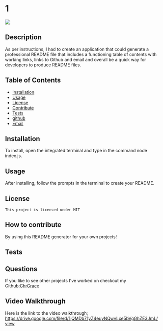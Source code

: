# 1
  <img src="https://img.shields.io/badge/license-MIT-blue.svg">

  ## Description
  
  As per instructions, I had to create an application that could generate a professional README file that includes a functioning table of contents with working links, links to Github and email and overall be a quick way for developers to produce README files.


  ## Table of Contents
  * [Installation](#installation)
  * [Usage](#usage)
  * [License](#license)
  * [Contribute](#contribute)
  * [Tests](#tests)
  * [github](#github)
  * [Email](#email)


## Installation

To install, open the integrated terminal and type in the command node index.js.

## Usage

After installing, follow the prompts in the terminal to create your README.

## License
    
    This project is licensed under MIT 
## How to contribute

By using this README generator for your own projects!

## Tests

## Questions
If you like to see other projects I've worked on checkout my Github:[ChrGrace](https://github.com/ChrGrace)

## Video Walkthrough
Here is the link to the video walkthrough;
https://drive.google.com/file/d/1jQMDb71yZ4euyNQwvLxe5bVgGhZE3JmL/view

